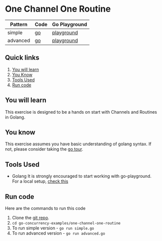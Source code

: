 # One Channel One Routine

| Pattern | Code | Go Playground       |
|---------------------------|----------------------------------------|---------------------|
| simple |[go](./simple.go)                         | [playground](https://go.dev/play/p/0D6YUf_MwLH) |
| advanced |[go](./advanced.go)                         | [playground](https://go.dev/play/p/nsRLn1KGUaM) |

## Quick links
1. [You will learn](#you-will-learn)
2. [You Know](#you-know)
3. [Tools Used](#tools-used)
4. [Run code](#run-code)


## You will learn
This exercise is designed to be a hands on start with Channels and Routines in Golang.  

## You know
This exercise assumes you have basic understanding of golang syntax.
If not, please consider taking the [go tour](https://go.dev/tour/welcome/1).

## Tools Used
- Golang
It is strongly encouraged to start working with go-playground.
For a local setup, [check this](https://go.dev/doc/install)

## Run code
Here are the commands to run this code  
1. Clone the [git repo](https://github.com/guptaachin/go-concurrency-examples).
2. `cd go-concurrency-examples/one-channel-one-routine` 
3. To run simple version - `go run simple.go` 
4. To run advanced version - `go run advanced.go` 

